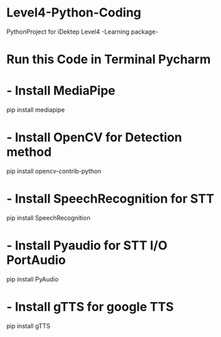 # Level4-Python-Coding
PythonProject for iDektep Level4 -Learning package-
# Run this Code in Terminal Pycharm
# - Install MediaPipe
pip install mediapipe
# - Install OpenCV for Detection method
pip install opencv-contrib-python
# - Install SpeechRecognition for STT
pip install SpeechRecognition
# - Install Pyaudio for STT I/O PortAudio
pip install PyAudio
# - Install gTTS for google TTS
pip install gTTS
